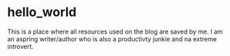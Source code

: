 # hello_world
This is a place where all resources used on the blog are saved by me.
I am an aspring writer/author who is also a productivty junkie and na extreme introvert.
